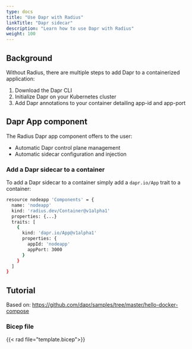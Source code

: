 ```yaml
---
type: docs
title: "Use Dapr with Radius"
linkTitle: "Dapr sidecar"
description: "Learn how to use Dapr with Radius"
weight: 100
---
```


## Background

Without Radius, there are multiple steps to add Dapr to a containerized application:

1. Download the Dapr CLI
1. Initialize Dapr on your Kubernetes cluster
1. Add Dapr annotations to your container detailing app-id and app-port

## Dapr App component

The Radius Dapr app component offers to the user:

- Automatic Dapr control plane management
- Automatic sidecar configuration and injection

### Add a Dapr sidecar to a container

To add a Dapr sidecar to a container simply add a `dapr.io/App` trait to a container:

```sh
resource nodeapp 'Components' = {
  name: 'nodeapp'
  kind: 'radius.dev/Container@v1alpha1'
  properties: {...}
  traits: [
    {
      kind: 'dapr.io/App@v1alpha1'
      properties: {
        appId: 'nodeapp'
        appPort: 3000
      }
    }
  ]
}
```

## Tutorial

Based on: https://github.com/dapr/samples/tree/master/hello-docker-compose

### Bicep file

{{< rad file="template.bicep">}}